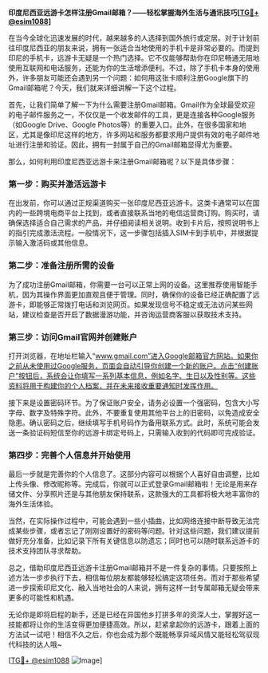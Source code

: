 **印度尼西亚远游卡怎样注册Gmail邮箱？——轻松掌握海外生活与通讯技巧[[TG💪+ @esim1088](https://t.me/s/esim1088)]**

在当今全球化迅速发展的时代，越来越多的人选择到国外旅行或定居。对于计划前往印度尼西亚的朋友来说，拥有一张适合当地使用的手机卡是非常必要的。而提到印尼的手机卡，远游卡无疑是一个热门选择。它不仅能够帮助你在印尼畅通无阻地使用互联网和电话服务，还能为你的生活增添便利。不过，除了手机卡本身的使用外，许多朋友可能还会遇到另一个问题：如何用这张卡顺利注册Google旗下的Gmail邮箱呢？今天，我们就来详细讲解一下这个过程。

首先，让我们简单了解一下为什么需要注册Gmail邮箱。Gmail作为全球最受欢迎的电子邮件服务之一，不仅仅是一个收发邮件的工具，更是连接各种Google服务（如Google Drive、Google Photos等）的重要入口。此外，在很多国家和地区，尤其是像印尼这样的地方，许多网站和服务都要求用户提供有效的电子邮件地址进行注册和验证。因此，拥有一封属于自己的Gmail邮箱显得尤为重要。

那么，如何利用印度尼西亚远游卡来注册Gmail邮箱呢？以下是具体步骤：

### 第一步：购买并激活远游卡

在出发前，你可以通过正规渠道购买一张印度尼西亚远游卡。这类卡通常可以在国内的一些跨境电商平台上找到，或者直接联系当地的电信运营商订购。购买时，请确保选择适合自己需求的产品，并仔细阅读相关说明。收到卡片后，按照说明书上的指引完成激活流程。一般情况下，这一步骤包括插入SIM卡到手机中，并根据提示输入激活码或其他信息。

### 第二步：准备注册所需的设备

为了成功注册Gmail邮箱，你需要一台可以正常上网的设备。这里推荐使用智能手机，因为其操作界面更加直观且便于管理。同时，确保你的设备已经正确配置了远游卡，即能够正常拨打电话和浏览网页。如果发现信号不稳定或无法访问某些网站，建议检查是否开启了数据漫游功能，并咨询运营商客服以获取技术支持。

### 第三步：访问Gmail官网并创建账户

打开浏览器，在地址栏输入“www.gmail.com”进入Google邮箱官方网站。如果你之前从未使用过Google服务，页面会自动引导你创建一个新的账户。点击“创建账户”按钮后，系统会让你填写一系列基本信息，例如名字、生日以及性别等。这些资料将用于构建你的个人档案，并在未来接收重要通知时发挥作用。

接下来是设置密码环节。为了保证账户安全，请务必设置一个强密码，包含大小写字母、数字及特殊字符。此外，不要重复使用其他平台上的旧密码，以免造成安全隐患。确认密码之后，继续填写手机号码作为备用联系方式。此时，系统可能会发送一条验证码短信至你的远游卡绑定号码上，只需输入收到的代码即可完成验证。

### 第四步：完善个人信息并开始使用

最后一步就是完善你的个人信息了。这部分内容可以根据个人喜好自由调整，比如上传头像、修改昵称等。完成后，你就可以正式登录Gmail邮箱啦！无论是用来存储文件、分享照片还是与其他朋友保持联系，这款强大的工具都将极大地丰富你的海外生活体验。

当然，在实际操作过程中，可能会遇到一些小插曲，比如网络连接中断导致无法完成某些步骤，或者忘记了刚刚设置好的密码等问题。针对这些问题，我们建议提前做好充分准备，比如记录下所有关键信息以防遗忘；同时也可以随时联系远游卡的技术支持团队寻求帮助。

总之，借助印度尼西亚远游卡注册Gmail邮箱并不是一件复杂的事情。只要按照上述方法一步步执行下去，相信每位朋友都能够轻松搞定这项任务。而对于那些希望进一步探索印尼文化、融入当地社会的人来说，拥有这样一封专属邮箱无疑会带来更多的可能性和机遇。

无论你是即将启程的新手，还是已经在异国他乡打拼多年的资深人士，掌握好这一技能都将让你的生活变得更加便捷高效。所以，赶紧拿起你的远游卡，跟着上面的方法试一试吧！相信不久之后，你也会成为那个既能畅享异域风情又能轻松驾驭现代科技的达人哦~

[[TG💪+ @esim1088](https://t.me/s/esim1088) ![Image](https://i.postimg.cc/4NQfJmqS/Snipaste-2025-05-13-00-14-12.png)]